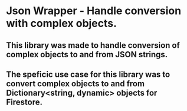 # Json Wrapper - Handle conversion with complex objects.
## This library was made to handle conversion of complex objects to and from JSON strings.
## The speficic use case for this library was to convert complex objects to and from Dictionary<string, dynamic> objects for Firestore.

